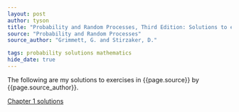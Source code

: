 ```yaml
---
layout: post
author: tyson
title: "Probability and Random Processes, Third Edition: Solutions to exercises"
source: "Probability and Random Processes"
source_author: "Grimmett, G. and Stirzaker, D."

tags: probability solutions mathematics
hide_date: true
---
```


The following are my solutions to exercises in {{page.source}} by
{{page.source_author}}.

[Chapter 1 solutions](chapter1)
